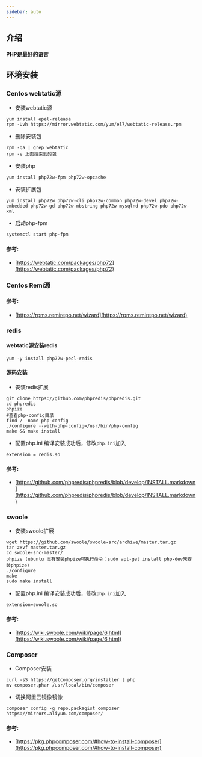 ```yaml
---
sidebar: auto
---
```


## 介绍
#### PHP是最好的语言

## 环境安装
### Centos webtatic源 
- 安装webtatic源
```shell
yum install epel-release
rpm -Uvh https://mirror.webtatic.com/yum/el7/webtatic-release.rpm
```
- 删除安装包
```shell
rpm -qa | grep webtatic
rpm -e 上面搜索到的包
```
- 安装php
```shell
yum install php72w-fpm php72w-opcache
```
- 安装扩展包
```shell
yum install php72w php72w-cli php72w-common php72w-devel php72w-embedded php72w-gd php72w-mbstring php72w-mysqlnd php72w-pdo php72w-xml
```
- 启动php-fpm
```shell
systemctl start php-fpm
```

#### 参考:
- [https://webtatic.com/packages/php72](https://webtatic.com/packages/php72)

### Centos Remi源 
#### 参考:
- [https://rpms.remirepo.net/wizard](https://rpms.remirepo.net/wizard)

### redis
#### webtatic源安装redis
```shell
yum -y install php72w-pecl-redis
```
#### 源码安装
- 安装redis扩展
```shell
git clone https://github.com/phpredis/phpredis.git
cd phpredis
phpize
#查看php-config目录
find / -name php-config
./configure --with-php-config=/usr/bin/php-config
make && make install
```
- 配置php.ini
编译安装成功后，修改```php.ini```加入
```
extension = redis.so
```
#### 参考:
- [https://github.com/phpredis/phpredis/blob/develop/INSTALL.markdown](https://github.com/phpredis/phpredis/blob/develop/INSTALL.markdown)

### swoole
- 安装swoole扩展
```shell
wget https://github.com/swoole/swoole-src/archive/master.tar.gz
tar zxvf master.tar.gz
cd swoole-src-master/
phpize (ubuntu 没有安装phpize可执行命令：sudo apt-get install php-dev来安装phpize)
./configure
make 
sudo make install
```
- 配置php.ini
编译安装成功后，修改```php.ini```加入
```
extension=swoole.so
```
#### 参考:
- [https://wiki.swoole.com/wiki/page/6.html](https://wiki.swoole.com/wiki/page/6.html)

### Composer
- Composer安装
```shell
curl -sS https://getcomposer.org/installer | php
mv composer.phar /usr/local/bin/composer
```
- 切换阿里云镜像镜像
```shell
composer config -g repo.packagist composer https://mirrors.aliyun.com/composer/
```
#### 参考:
- [https://pkg.phpcomposer.com/#how-to-install-composer](https://pkg.phpcomposer.com/#how-to-install-composer)








<Vssue title="Vssue Demo" />